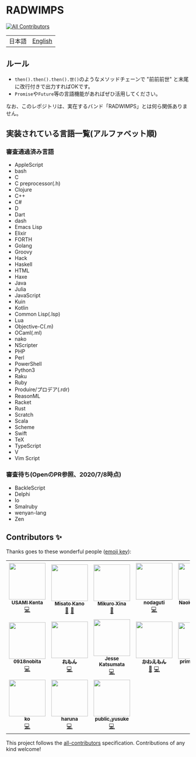 # RADWIMPS
<!-- ALL-CONTRIBUTORS-BADGE:START - Do not remove or modify this section -->
[![All Contributors](https://img.shields.io/badge/all_contributors-17-orange.svg?style=flat-square)](#contributors-)
<!-- ALL-CONTRIBUTORS-BADGE:END -->

<table>
  <tbody>
    <tr>
      <td>
        <span>日本語</span>
      </td>
      <td>
        <a href="README.en.md">English</span>
      </td>
    </tr>
  </tbody>
</table>

## ルール
- `then().then().then().世()`のようなメソッドチェーンで "前前前世" と末尾に改行付きで出力すればOKです。
- `Promise`や`Future`等の言語機能があればぜひ活用してください。

 
なお、このレポジトリは、実在するバンド「RADWIMPS」とは何ら関係ありません。

## 実装されている言語一覧(アルファベット順)

### 審査通過済み言語

- AppleScript
- bash
- C
- C preprocessor(.h)
- Clojure
- C++
- C#
- D
- Dart
- dash
- Emacs Lisp
- Elixir
- FORTH
- Golang
- Groovy
- Hack
- Haskell
- HTML
- Haxe
- Java
- Julia
- JavaScript
- Kuin
- Kotlin
- Common Lisp(.lsp)
- Lua
- Objective-C(.m)
- OCaml(.ml)
- nako
- NScripter
- PHP
- Perl
- PowerShell
- Python3
- Raku
- Ruby
- Produire/プロデア(.rdr)
- ReasonML
- Racket
- Rust
- Scratch
- Scala
- Scheme
- Swift
- TeX
- TypeScript
- V
- Vim Script

### 審査待ち(OpenのPR参照、2020/7/8時点)

- BackleScript
- Delphi
- Io
- Smalruby
- wenyan-lang
- Zen

## Contributors ✨

Thanks goes to these wonderful people ([emoji key](https://allcontributors.org/docs/en/emoji-key)):

<!-- ALL-CONTRIBUTORS-LIST:START - Do not remove or modify this section -->
<!-- prettier-ignore-start -->
<!-- markdownlint-disable -->
<table>
  <tr>
    <td align="center"><a href="https://tadsan.github.io/"><img src="https://avatars1.githubusercontent.com/u/822086?v=4" width="100px;" alt=""/><br /><sub><b>USAMI Kenta</b></sub></a><br /><a href="https://github.com/approvers/RADWIMPS/commits?author=zonuexe" title="Code">💻</a></td>
    <td align="center"><a href="https://github.com/mirror-kt"><img src="https://avatars0.githubusercontent.com/u/43880251?v=4" width="100px;" alt=""/><br /><sub><b>Misato Kano</b></sub></a><br /><a href="https://github.com/approvers/RADWIMPS/pulls?q=is%3Apr+reviewed-by%3Amirror-kt" title="Reviewed Pull Requests">👀</a> <a href="https://github.com/approvers/RADWIMPS/commits?author=mirror-kt" title="Documentation">📖</a></td>
    <td align="center"><a href="http://mikuroxina.github.io/portfolio"><img src="https://avatars2.githubusercontent.com/u/10331164?v=4" width="100px;" alt=""/><br /><sub><b>Mikuro Xina</b></sub></a><br /><a href="https://github.com/approvers/RADWIMPS/pulls?q=is%3Apr+reviewed-by%3AMikuroXina" title="Reviewed Pull Requests">👀</a></td>
    <td align="center"><a href="https://nodaguti.github.io/"><img src="https://avatars0.githubusercontent.com/u/27622?v=4" width="100px;" alt=""/><br /><sub><b>nodaguti</b></sub></a><br /><a href="https://github.com/approvers/RADWIMPS/commits?author=nodaguti" title="Code">💻</a></td>
    <td align="center"><a href="https://siketyan.dev"><img src="https://avatars3.githubusercontent.com/u/12772118?v=4" width="100px;" alt=""/><br /><sub><b>Naoki Ikeguchi</b></sub></a><br /><a href="https://github.com/approvers/RADWIMPS/pulls?q=is%3Apr+reviewed-by%3ASiketyan" title="Reviewed Pull Requests">👀</a> <a href="https://github.com/approvers/RADWIMPS/commits?author=Siketyan" title="Code">💻</a></td>
    <td align="center"><a href="http://www.twitter.com/raiga_tech/"><img src="https://avatars2.githubusercontent.com/u/44018535?v=4" width="100px;" alt=""/><br /><sub><b>ライガー</b></sub></a><br /><a href="https://github.com/approvers/RADWIMPS/commits?author=raiga0310" title="Documentation">📖</a></td>
    <td align="center"><a href="https://twitter.com/programmer_shun"><img src="https://avatars0.githubusercontent.com/u/37236438?v=4" width="100px;" alt=""/><br /><sub><b>Shuntaro Nishizawa</b></sub></a><br /><a href="https://github.com/approvers/RADWIMPS/pulls?q=is%3Apr+reviewed-by%3Ashun-shobon" title="Reviewed Pull Requests">👀</a></td>
  </tr>
  <tr>
    <td align="center"><a href="https://scrapbox.io/0918nobita"><img src="https://avatars1.githubusercontent.com/u/8453302?v=4" width="100px;" alt=""/><br /><sub><b>0918nobita</b></sub></a><br /><a href="https://github.com/approvers/RADWIMPS/commits?author=0918nobita" title="Code">💻</a></td>
    <td align="center"><a href="http://lemon.wktk.so"><img src="https://avatars2.githubusercontent.com/u/17427152?v=4" width="100px;" alt=""/><br /><sub><b>れもん</b></sub></a><br /><a href="https://github.com/approvers/RADWIMPS/commits?author=lemoncmd" title="Code">💻</a></td>
    <td align="center"><a href="https://naturalclar.dev"><img src="https://avatars1.githubusercontent.com/u/6936373?v=4" width="100px;" alt=""/><br /><sub><b>Jesse Katsumata</b></sub></a><br /><a href="https://github.com/approvers/RADWIMPS/commits?author=Naturalclar" title="Code">💻</a></td>
    <td align="center"><a href="https://github.com/kawaemon"><img src="https://avatars2.githubusercontent.com/u/34652535?v=4" width="100px;" alt=""/><br /><sub><b>かわえもん</b></sub></a><br /><a href="https://github.com/approvers/RADWIMPS/pulls?q=is%3Apr+reviewed-by%3Akawaemon" title="Reviewed Pull Requests">👀</a> <a href="https://github.com/approvers/RADWIMPS/commits?author=kawaemon" title="Code">💻</a></td>
    <td align="center"><a href="https://github.com/primenumber"><img src="https://avatars2.githubusercontent.com/u/1918373?v=4" width="100px;" alt=""/><br /><sub><b>prime number</b></sub></a><br /><a href="https://github.com/approvers/RADWIMPS/commits?author=primenumber" title="Code">💻</a></td>
    <td align="center"><a href="https://www.notion.so/Kensei-Nakada-s-Resume-b862aae001a644e5b094099a4444773a"><img src="https://avatars3.githubusercontent.com/u/44139130?v=4" width="100px;" alt=""/><br /><sub><b>sanposhiho</b></sub></a><br /><a href="https://github.com/approvers/RADWIMPS/commits?author=sanposhiho" title="Code">💻</a></td>
    <td align="center"><a href="http://shirakia.com"><img src="https://avatars0.githubusercontent.com/u/728375?v=4" width="100px;" alt=""/><br /><sub><b>Atsuo Shiraki</b></sub></a><br /><a href="https://github.com/approvers/RADWIMPS/commits?author=shirakia" title="Code">💻</a></td>
  </tr>
  <tr>
    <td align="center"><a href="http://ko50.github.io"><img src="https://avatars2.githubusercontent.com/u/60608740?v=4" width="100px;" alt=""/><br /><sub><b>ko</b></sub></a><br /><a href="https://github.com/approvers/RADWIMPS/commits?author=ko50" title="Code">💻</a></td>
    <td align="center"><a href="https://www.u.tsukuba.ac.jp/~s1811528/"><img src="https://avatars0.githubusercontent.com/u/42153744?v=4" width="100px;" alt=""/><br /><sub><b>haruna</b></sub></a><br /><a href="https://github.com/approvers/RADWIMPS/commits?author=eggplants" title="Code">💻</a></td>
    <td align="center"><a href="https://private-yusuke.github.io"><img src="https://avatars0.githubusercontent.com/u/30387586?v=4" width="100px;" alt=""/><br /><sub><b>public_yusuke</b></sub></a><br /><a href="https://github.com/approvers/RADWIMPS/commits?author=private-yusuke" title="Code">💻</a></td>
  </tr>
</table>

<!-- markdownlint-enable -->
<!-- prettier-ignore-end -->
<!-- ALL-CONTRIBUTORS-LIST:END -->

This project follows the [all-contributors](https://github.com/all-contributors/all-contributors) specification. Contributions of any kind welcome!